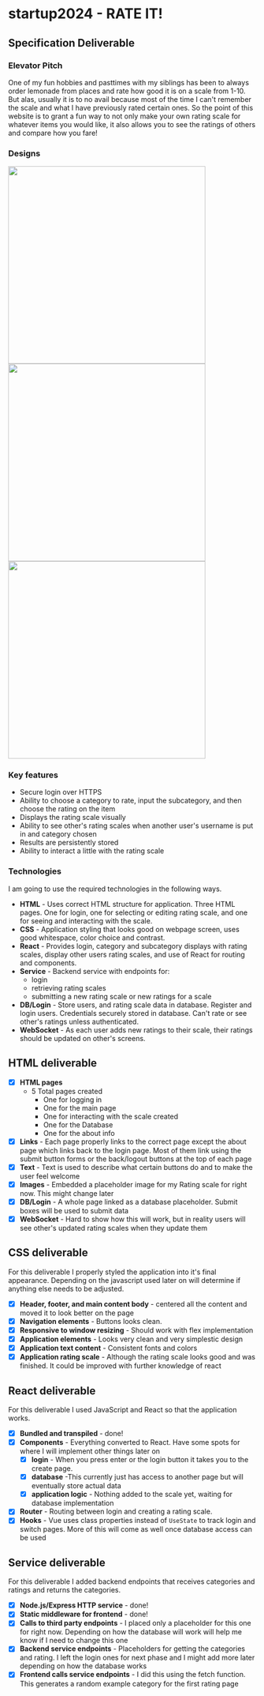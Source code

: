 # startup2024 - RATE IT!
## Specification Deliverable

### Elevator Pitch

One of my fun hobbies and pasttimes with my siblings has been to always order lemonade from places and rate how good it is on a scale from 1-10. But alas, usually it is to no avail because most of the time I can't remember the scale and what I have previously rated certain ones. So the point of this website is to grant a fun way to not only make your own rating scale for whatever items you would like, it also allows you to see the ratings of others and compare how you fare! 

### Designs

<img src="https://github.com/user-attachments/assets/cd7d9c18-83bc-4f95-a25b-b770e910d739" width="400">
<img src="https://github.com/user-attachments/assets/ce051888-ca11-4ca4-ba43-07c484468021" width="400">
<img src="https://github.com/user-attachments/assets/9e0cda07-2664-42cd-ac5c-a28d89cc0698" width="400">


### Key features

- Secure login over HTTPS
- Ability to choose a category to rate, input the subcategory, and then choose the rating on the item
- Displays the rating scale visually
- Ability to see other's rating scales when another user's username is put in and category chosen
- Results are persistently stored
- Ability to interact a little with the rating scale

### Technologies

I am going to use the required technologies in the following ways.

- **HTML** - Uses correct HTML structure for application. Three HTML pages. One for login, one for selecting or editing rating scale, and one for seeing and interacting with the scale.
- **CSS** - Application styling that looks good on webpage screen, uses good whitespace, color choice and contrast.
- **React** - Provides login, category and subcategory displays with rating scales, display other users rating scales, and use of React for routing and components.
- **Service** - Backend service with endpoints for:
  - login
  - retrieving rating scales
  - submitting a new rating scale or new ratings for a scale
- **DB/Login** - Store users, and rating scale data in database. Register and login users. Credentials securely stored in database. Can't rate or see other's ratings unless authenticated.
- **WebSocket** - As each user adds new ratings to their scale, their ratings should be updated on other's screens.

## HTML deliverable

- [x] **HTML pages**
    - 5 Total pages created
      - One for logging in
      - One for the main page
      - One for interacting with the scale created
      - One for the Database
      - One for the about info  
- [x] **Links** - Each page properly links to the correct page except the about page which links back to the login page.
                  Most of them link using the submit button forms or the back/logout buttons at the top of each page
- [x] **Text** - Text is used to describe what certain buttons do and to make the user feel welcome
- [x] **Images** - Embedded a placeholder image for my Rating scale for right now. This might change later
- [x] **DB/Login** - A whole page linked as a database placeholder. Submit boxes will be used to submit data
- [x] **WebSocket** - Hard to show how this will work, but in reality users will see other's updated rating scales when they update them

## CSS deliverable

For this deliverable I properly styled the application into it's final appearance. Depending on the javascript used later on will determine if anything else needs to be adjusted.

- [x] **Header, footer, and main content body** - centered all the content and moved it to look better on the page
- [x] **Navigation elements** - Buttons looks clean.
- [x] **Responsive to window resizing** - Should work with flex implementation
- [x] **Application elements** - Looks very clean and very simplestic design
- [x] **Application text content** - Consistent fonts and colors
- [x] **Application rating scale** - Although the rating scale looks good and was finished. It could be improved with further knowledge of react

## React deliverable

For this deliverable I used JavaScript and React so that the application works.

- [x] **Bundled and transpiled** - done!
- [x] **Components** - Everything converted to React. Have some spots for where I will implement other things later on
  - [x] **login** - When you press enter or the login button it takes you to the create page.
  - [x] **database** -This currently just has access to another page but will eventually store actual data
  - [x] **application logic** - Nothing added to the scale yet, waiting for database implementation
- [x] **Router** - Routing between login and creating a rating scale.
- [x] **Hooks** - Vue uses class properties instead of `UseState` to track login and switch pages. More of this will come as well once database access can be used

## Service deliverable


For this deliverable I added backend endpoints that receives categories and ratings and returns the categories.

- [x] **Node.js/Express HTTP service** - done!
- [x] **Static middleware for frontend** - done!
- [x] **Calls to third party endpoints** - I placed only a placeholder for this one for right now. Depending on how the database will work will help me know if I need to change this one
- [x] **Backend service endpoints** - Placeholders for getting the categories and rating. I left the login ones for next phase and I might add more later depending on how the database works
- [x] **Frontend calls service endpoints** - I did this using the fetch function. This generates a random example category for the first rating page
